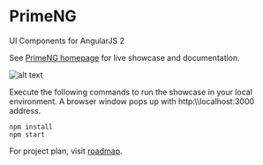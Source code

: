 # PrimeNG
UI Components for AngularJS 2

See  [PrimeNG homepage](https://www.primefaces.org/primeng) for live showcase and documentation.

![alt text](http://www.primefaces.org/images/primeng.png "PrimeNG")

Execute the following commands to run the showcase in your local environment. A browser window pops up with http:\\\\localhost:3000 address.

```
npm install
npm start
```

For project plan, visit [roadmap](https://github.com/primefaces/primeng/wiki/Roadmap).
